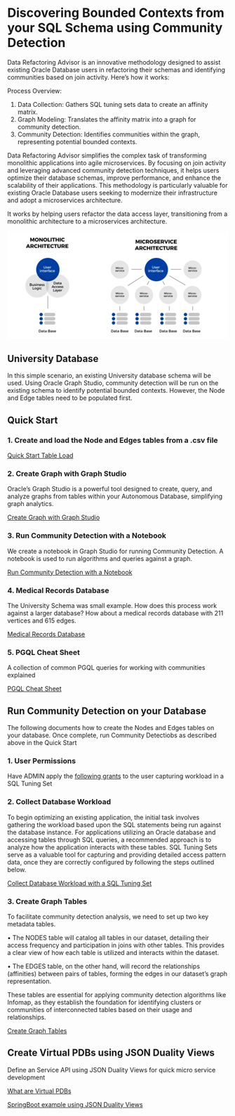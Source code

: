 # Discovering Bounded Contexts from your SQL Schema using Community Detection

Data Refactoring Advisor is an innovative methodology designed to assist existing Oracle Database users in refactoring their schemas and identifying communities based on join activity. Here’s how it works:

Process Overview:

1. Data Collection: Gathers SQL tuning sets data to create an affinity matrix.
2. Graph Modeling: Translates the affinity matrix into a graph for community detection.
3. Community Detection: Identifies communities within the graph, representing potential bounded contexts.

Data Refactoring Advisor simplifies the complex task of transforming monolithic applications into agile microservices. By focusing on join activity and leveraging advanced community detection techniques, it helps users optimize their database schemas, improve performance, and enhance the scalability of their applications. This methodology is particularly valuable for existing Oracle Database users seeking to modernize their infrastructure and adopt a microservices architecture.

It works by helping users refactor the data access layer, transitioning from a monolithic architecture to a microservices architecture.

![monoMicro](./images/monoMicro.png)


## University Database

In this simple scenario, an existing University database schema will be used. Using Oracle Graph Studio, community detection will be run on the existing schema to identify potential bounded contexts. However, the Node and Edge tables need to be populated first.

## Quick Start

### 1. Create and load the Node and Edges tables from a .csv file

[Quick Start Table Load](./quickstart/README.md)

### 2. Create Graph with Graph Studio

Oracle’s Graph Studio is a powerful tool designed to create, query, and analyze graphs from tables within your Autonomous Database, simplifying graph analytics.

[Create Graph with Graph Studio](./create-graph/README.md)

### 3. Run Community Detection with a Notebook

We create a notebook in Graph Studio for running Community Detection. A notebook is used to run algorithms and queries against a graph. 

[Run Community Detection with a Notebook](./community-detection/README.md)

### 4. Medical Records Database

The University Schema was small example.  How does this process work against a larger database? How about a medical records database with 211 vertices and 615 edges.

[Medical Records Database](./medical-data/README.md)


### 5. PGQL Cheat Sheet

A collection of common PGQL queries for working with communities explained

[PGQL Cheat Sheet](./pgql/README.md)

## Run Community Detection on your Database

The following documents how to create the Nodes and Edges tables on your database.  Once complete, run Community Detectiobs as described above in the Quick Start

### 1. User Permissions

Have ADMIN apply the [following grants](./user-perms/README.md) to the user capturing workload in a SQL Tuning Set

### 2. Collect Database Workload

To begin optimizing an existing application, the initial task involves gathering the workload based upon the SQL statements being run against the database instance. For applications utilizing an Oracle database and accessing tables through SQL queries, a recommended approach is to analyze how the application interacts with these tables. SQL Tuning Sets serve as a valuable tool for capturing and providing detailed access pattern data, once they are correctly configured by following the steps outlined below.


[Collect Database Workload with a SQL Tuning Set](./collect-database-workload/README.md)

### 3. Create Graph Tables

 To facilitate community detection analysis, we need to set up two key metadata tables.

• The NODES table will catalog all tables in our dataset, detailing their access frequency and participation in joins with other tables. This provides a clear view of how each table is utilized and interacts within the dataset.

• The EDGES table, on the other hand, will record the relationships (affinities) between pairs of tables, forming the edges in our dataset’s graph representation.

These tables are essential for applying community detection algorithms like Infomap, as they establish the foundation for identifying clusters or communities of interconnected tables based on their usage and relationships. 

[Create Graph Tables](./create-graph-tables/README.md)



## Create Virtual PDBs using JSON Duality Views

Define an Service API using JSON Duality Views for quick micro service development

[What are Virtual PDBs](./virtualpdb/README.md)

[SpringBoot example using JSON Duality Views](https://medium.com/@anders.swanson.93/transform-your-spring-boot-application-with-oracle-json-relational-duality-views-d8084113f825)